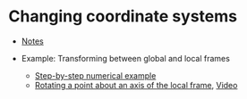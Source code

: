 

# Changing coordinate systems 

- [Notes](https://htmlpreview.github.io/?https://github.com/eraldoribeiro/changeOfCoordinates/blob/main/Change_in_coordinate_frames_Example.html)

- Example: Transforming between global and local frames
  - [Step-by-step numerical example](https://htmlpreview.github.io/?https://github.com/eraldoribeiro/changeOfCoordinates/blob/main/Change_in_coordinate_frames_Example.html)
  - [Rotating a point about an axis of the local frame](https://github.com/eraldoribeiro/changeOfCoordinates/blob/main/animation_CircleAndChopper.py), [Video](https://github.com/eraldoribeiro/changeOfCoordinates/blob/main/demo_copter_animation.mov)
  
  
  

